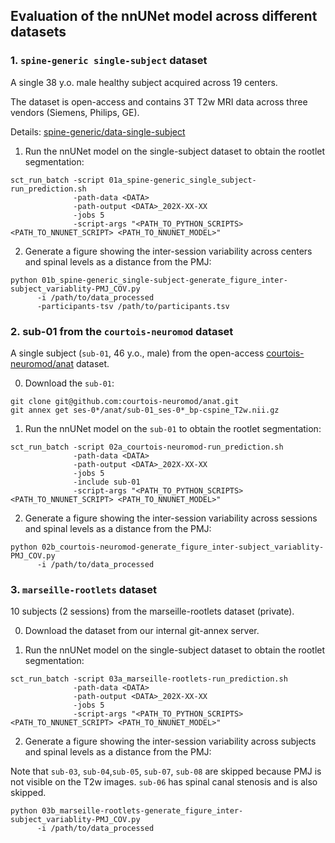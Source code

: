 ## Evaluation of the nnUNet model across different datasets

### 1. `spine-generic single-subject` dataset

A single 38 y.o. male healthy subject acquired across 19 centers.

The dataset is open-access and contains 3T T2w MRI data across three vendors (Siemens, Philips, GE).

Details: [spine-generic/data-single-subject](https://github.com/spine-generic/data-single-subject)

1. Run the nnUNet model on the single-subject dataset to obtain the rootlet segmentation:

```commandline
sct_run_batch -script 01a_spine-generic_single_subject-run_prediction.sh
              -path-data <DATA> 
              -path-output <DATA>_202X-XX-XX
              -jobs 5 
              -script-args "<PATH_TO_PYTHON_SCRIPTS> <PATH_TO_NNUNET_SCRIPT> <PATH_TO_NNUNET_MODEL>"
```

2. Generate a figure showing the inter-session variability across centers and spinal levels as a distance from the PMJ:

```commandline
python 01b_spine-generic_single-subject-generate_figure_inter-subject_variablity-PMJ_COV.py
      -i /path/to/data_processed
      -participants-tsv /path/to/participants.tsv
```

### 2. sub-01 from the `courtois-neuromod` dataset

A single subject (`sub-01`, 46 y.o., male) from the open-access [courtois-neuromod/anat](https://github.com/courtois-neuromod/anat) 
dataset.

0. Download the `sub-01`:

```commandline
git clone git@github.com:courtois-neuromod/anat.git
git annex get ses-0*/anat/sub-01_ses-0*_bp-cspine_T2w.nii.gz
```

1. Run the nnUNet model on the `sub-01` to obtain the rootlet segmentation:

```commandline
sct_run_batch -script 02a_courtois-neuromod-run_prediction.sh
              -path-data <DATA> 
              -path-output <DATA>_202X-XX-XX
              -jobs 5
              -include sub-01
              -script-args "<PATH_TO_PYTHON_SCRIPTS> <PATH_TO_NNUNET_SCRIPT> <PATH_TO_NNUNET_MODEL>"
```

2. Generate a figure showing the inter-session variability across sessions and spinal levels as a distance from the PMJ:

```commandline
python 02b_courtois-neuromod-generate_figure_inter-subject_variablity-PMJ_COV.py
      -i /path/to/data_processed
```

### 3. `marseille-rootlets` dataset

10 subjects (2 sessions) from the marseille-rootlets dataset (private).

0. Download the dataset from our internal git-annex server.

1. Run the nnUNet model on the single-subject dataset to obtain the rootlet segmentation:

```commandline
sct_run_batch -script 03a_marseille-rootlets-run_prediction.sh
              -path-data <DATA> 
              -path-output <DATA>_202X-XX-XX
              -jobs 5 
              -script-args "<PATH_TO_PYTHON_SCRIPTS> <PATH_TO_NNUNET_SCRIPT> <PATH_TO_NNUNET_MODEL>"
```

2. Generate a figure showing the inter-session variability across subjects and spinal levels as a distance from the PMJ:

Note that `sub-03`, `sub-04`,`sub-05`, `sub-07`, `sub-08` are skipped because PMJ is not visible on the T2w images.
`sub-06` has spinal canal stenosis and is also skipped.

```commandline
python 03b_marseille-rootlets-generate_figure_inter-subject_variablity-PMJ_COV.py
      -i /path/to/data_processed
```